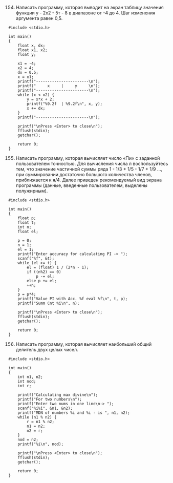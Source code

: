 154. Написать программу, которая выводит на экран таблицу значения функции у - 2х2 - 5т - 8 в диапазоне от -4 до 4. Шаг изменения аргумента равен 0,5.
```
#include <stdio.h>

int main()
{
    float x, dx;
    float x1, x2;
    float y;

    x1 = -4;
    x2 = 4;
    dx = 0.5;
    x = x1;
    printf("-----------------------\n");
    printf("     x     |     y     \n");
    printf("-----------------------\n");
    while (x < x2) {
        y = x*x + 2;
        printf("%9.2f  | %9.2f\n", x, y);
        x += dx;
    }
    printf("-----------------------\n");

    printf("\nPress <Enter> to close\n");
    fflush(stdin);
    getchar();

    return 0;
}
```
155. Написать программу, которая вычисляет число «Пи» с заданной пользователем точностью. Для вычисления числа л воспользуйтесь тем, что значение частичной суммы ряда 1 - 1/3 + 1/5 - 1/7 + 1/9 ..., при суммировании достаточно большого количества членов, приближается к я/4. Далее приведен рекомендуемый вид экрана программы (данные, введенные пользователем, выделены полужирным).
```
#include <stdio.h>

int main()
{
    float p;
    float t;
    int n;
    float el;

    p = 0;
    n = 1;
    el = 1;
    printf("Enter accuracy for calculating PI -> ");
    scanf("%f", &t);
    while (el >= t) {
        el = (float) 1 / (2*n - 1);
        if ((n%2) == 0)
            p -= el;
        else p += el;
        ++n;
    }
    p = p*4;
    printf("Value PI with Acc. %f eval %f\n", t, p);
    printf("Summ Cnt %i\n", n);

    printf("\nPress <Enter> to close\n");
    fflush(stdin);
    getchar();

    return 0;
}
```
156. Написать программу, которая вычисляет наибольший общий делитель двух целых чисел.
```
#include <stdio.h>

int main()
{
    int n1, n2;
    int nod;
    int r;

    printf("Calculating max divine\n");
    printf("For two numbers\n");
    printf("Enter two nums in one line\n-> ");
    scanf("%i%i", &n1, &n2);
    printf("MDN of numbers %i and %i - is ", n1, n2);
    while (n1 % n2) {
        r = n1 % n2;
        n1 = n2;
        n2 = r;
    }
    nod = n2;
    printf("%i\n", nod);

    printf("\nPress <Enter> to close\n");
    fflush(stdin);
    getchar();

    return 0;
}
```
